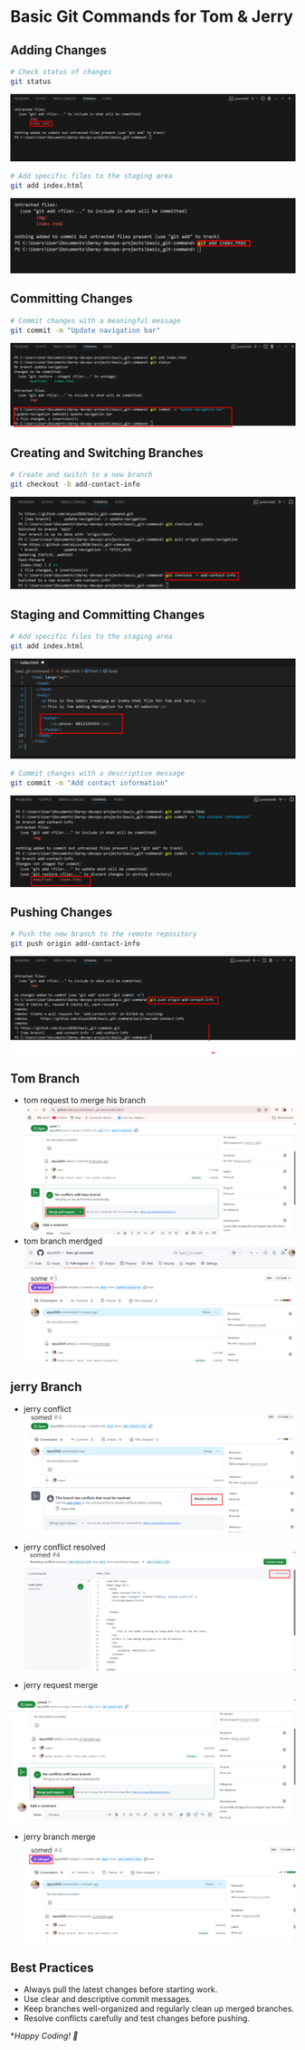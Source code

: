 # Basic Git Commands for Tom & Jerry

## Adding Changes
```sh
# Check status of changes
git status
```
![Git Status](./img/git%20status.png)

```sh
# Add specific files to the staging area
git add index.html
```
![Git Add](./img/git%20add%20index.png)

## Committing Changes
```sh
# Commit changes with a meaningful message
git commit -m "Update navigation bar"
```
![Git Commit](./img/navbar%20commit.png)

## Creating and Switching Branches
```sh
# Create and switch to a new branch
git checkout -b add-contact-info
```
![Git Branch](./img/jerry%20banch%20created.png)

## Staging and Committing Changes
```sh
# Add specific files to the staging area
git add index.html
```
![Git Add](./img/jerry%20content.png)

```sh
# Commit changes with a descriptive message
git commit -m "Add contact information"
```
![Git Commit](./img/jerry%20commit.png)

## Pushing Changes
```sh
# Push the new branch to the remote repository
git push origin add-contact-info
```
![Git Push](./img/jerry%20push.png)

## Tom Branch
- tom request to merge his branch
![tom branch](./img/tom%20merdge.png)
 - tom branch merdged
 ![tom](./img/tom%20merge.png)

 ## jerry Branch

 - jerry conflict
 ![jerry](./img/jerry%20conflict.png)

 - jerry conflict resolved
 ![jerry](./img/jerry%20conflict%20resolved.png)

 - jerry request merge

 ![jerry](./img/jerry%20merdge%20request.png)

 - jerry branch merge
 ![jerry](./img/jerry%20merge.png)
 
## Best Practices
- Always pull the latest changes before starting work.
- Use clear and descriptive commit messages.
- Keep branches well-organized and regularly clean up merged branches.
- Resolve conflicts carefully and test changes before pushing.

**Happy Coding! 🚀*